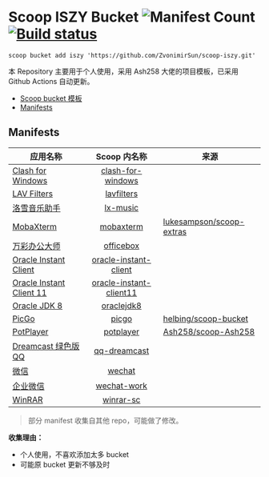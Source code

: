 # Scoop ISZY Bucket ![Manifest Count](https://img.shields.io/badge/manifests-19-brightgreen?style=flat) [![Build status](https://img.shields.io/appveyor/ci/zvonimirsun/scoop-iszy/master?style=flat&logo=appveyor)](https://ci.appveyor.com/project/ZvonimirSun/scoop-iszy)

`scoop bucket add iszy 'https://github.com/ZvonimirSun/scoop-iszy.git'`

本 Repository 主要用于个人使用，采用 Ash258 大佬的项目模板，已采用 Github Actions 自动更新。

- [Scoop bucket 模板](https://github.com/Ash258/GenericBucket)
- [Manifests](#manifests)

## Manifests

| 应用名称                                                                                     |                           Scoop 内名称                           | 来源                                                                    |
| -------------------------------------------------------------------------------------------- | :--------------------------------------------------------------: | ----------------------------------------------------------------------- |
| [Clash for Windows](https://github.com/Fndroid/clash_for_windows_pkg)                        |       [clash-for-windows](./bucket/clash-for-windows.json)       |                                                                         |
| [LAV Filters](https://github.com/Nevcairiel/LAVFilters)                                      |              [lavfilters](./bucket/lavfilters.json)              |                                                                         |
| [洛雪音乐助手](https://github.com/lyswhut/lx-music-desktop)                                  |                [lx-music](./bucket/lx-music.json)                |                                                                         |
| [MobaXterm](https://mobaxterm.mobatek.net/)                                                  |               [mobaxterm](./bucket/mobaxterm.json)               | [lukesampson/scoop-extras](https://github.com/lukesampson/scoop-extras) |
| [万彩办公大师](http://www.wofficebox.com/)                                                   |               [officebox](./bucket/officebox.json)               |                                                                         |
| [Oracle Instant Client](https://www.oracle.com/database/technologies/instant-client.html)    |   [oracle-instant-client](./bucket/oracle-instant-client.json)   |                                                                         |
| [Oracle Instant Client 11](https://www.oracle.com/database/technologies/instant-client.html) | [oracle-instant-client11](./bucket/oracle-instant-client11.json) |                                                                         |
| [Oracle JDK 8](https://www.oracle.com/technetwork/java/javase/overview/index.html)           |              [oraclejdk8](./bucket/oraclejdk8.json)              |                                                                         |
| [PicGo](https://github.com/Molunerfinn/PicGo)                                                |                   [picgo](./bucket/picgo.json)                   | [helbing/scoop-bucket](https://github.com/helbing/scoop-bucket)         |
| [PotPlayer](https://potplayer.daum.net)                                                      |               [potplayer](./bucket/potplayer.json)               | [Ash258/scoop-Ash258](https://github.com/Ash258/scoop-Ash258)           |
| [Dreamcast 绿色版 QQ](http://dreamcast2.ys168.com/)                                          |            [qq-dreamcast](./bucket/qq-dreamcast.json)            |                                                                         |
| [微信](https://pc.weixin.qq.com/)                                                            |                  [wechat](./bucket/wechat.json)                  |                                                                         |
| [企业微信](https://work.weixin.qq.com/)                                                      |             [wechat-work](./bucket/wechat-work.json)             |                                                                         |
| [WinRAR](https://www.win-rar.com/)                                                           |               [winrar-sc](./bucket/winrar-sc.json)               |                                                                         |

> 部分 manifest 收集自其他 repo，可能做了修改。

**收集理由：**

- 个人使用，不喜欢添加太多 bucket
- 可能原 bucket 更新不够及时
